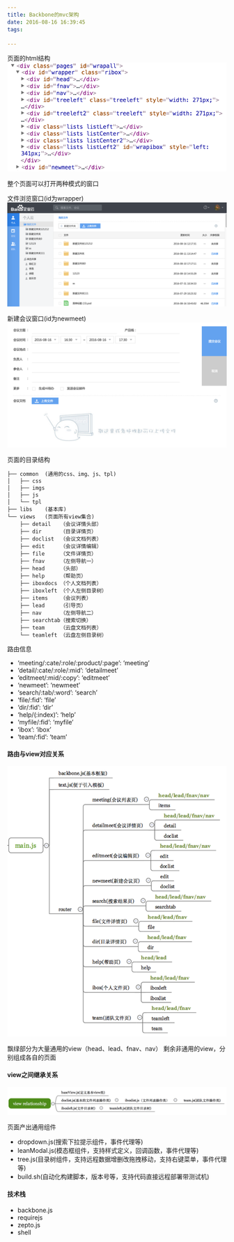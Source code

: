 ```yaml
---
title: Backbone的mvc架构
date: 2016-08-16 16:39:45
tags:

---
```


页面的html结构
![img](/images/2.1.png)

<!--more-->
整个页面可以打开两种模式的窗口


文件浏览窗口(id为wrapper)
![img](/images/2.2.png)

新建会议窗口(id为newmeet)
![img](/images/2.3.png)

页面的目录结构

```
├── common  (通用的css、img、js、tpl)
│   ├── css
│   ├── imgs
│   ├── js
│   └── tpl
├── libs    (基本库)
└── views   (页面所有view集合)
    ├── detail   （会议详情头部）
    ├── dir      （目录详情页）
    ├── doclist  （会议文档列表）
    ├── edit     （会议详情编辑）
    ├── file     （文件详情页）
    ├── fnav     （左侧导航一）
    ├── head     （头部）
    ├── help     （帮助页）
    ├── iboxdocs （个人文档列表）
    ├── iboxleft （个人左侧目录树）
    ├── items    （会议列表）
    ├── lead     （引导页）
    ├── nav      （左侧导航二）
    ├── searchtab（搜索切换）
    ├── team     （云盘文档列表）
    └── teamleft （云盘左侧目录树）
```

路由信息

- ‘meeting/:cate/:role/:product/:page’: ‘meeting’
- ‘detail/:cate/:role/:mid’: ‘detailmeet’
- ‘editmeet/:mid/:copy’: ‘editmeet’
- ‘newmeet’: ‘newmeet’
- ‘search/:tab/:word’: ‘search’
- ‘file/:fid’: ‘file’
- ‘dir/:fid’: ‘dir’
- ‘help/(:index)’: ‘help’
- ‘myfile/:fid’: ‘myfile’
- ‘ibox’: ‘ibox’
- ‘team/:fid’: ‘team’


#### 路由与view对应关系

![img](/images/2.4.png)

飘绿部分为大量通用的view（head、lead、fnav、nav）
剩余非通用的view，分别组成各自的页面

#### view之间继承关系
![img](/images/2.5.png)


页面产出通用组件

- dropdown.js(搜索下拉提示组件，事件代理等)
- leanModal.js(模态框组件，支持样式定义，回调函数，事件代理等)
- tree.js(目录树组件，支持远程数据增删改拖拽移动，支持右键菜单，事件代理等)
- build.sh(自动化构建脚本，版本号等，支持代码直接远程部署带测试机)

#### 技术栈

- backbone.js
- requirejs
- zepto.js
- shell